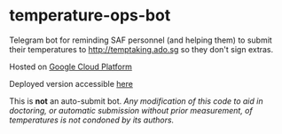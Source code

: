 # temperature-ops-bot

Telegram bot for reminding SAF personnel (and helping them) to submit their temperatures to http://temptaking.ado.sg so they don't sign extras.

Hosted on [Google Cloud Platform](https://cloud.google.com/appengine)

Deployed version accessible [here](http://t.me/temperature_ops_bot)


This is **not** an auto-submit bot. *Any modification of this code to aid in doctoring, or automatic submission without prior measurement, of temperatures is not condoned by its authors.*

